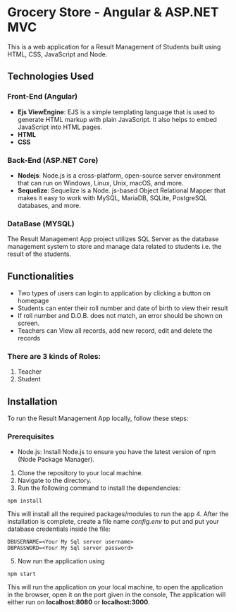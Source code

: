 
# Grocery Store - Angular & ASP.NET MVC

This is a web application for a Result Management of Students built using  HTML, CSS, JavaScript and Node.

## Technologies Used
### Front-End (Angular)
* **Ejs ViewEngine**: EJS is a simple templating language that is used to generate HTML markup with plain JavaScript. It also helps to embed JavaScript into HTML pages.
* **HTML**
* **CSS**

### Back-End (ASP.NET Core)
* **Nodejs**: Node.js is a cross-platform, open-source server environment that can run on Windows, Linux, Unix, macOS, and more.
* **Sequelize**: Sequelize is a Node. js-based Object Relational Mapper that makes it easy to work with MySQL, MariaDB, SQLite, PostgreSQL databases, and more.

### DataBase (MYSQL)
The Result Management App project utilizes SQL Server as the database management system to store and manage data related to students i.e. the result of the students.

## Functionalities
* Two types of users can login to application by clicking a button on homepage
* Students can enter their roll number and date of birth to view their result
* If roll number and D.O.B. does not match, an error should be shown on screen.
* Teachers can View all records, add new record, edit and delete the records
### There are 3 kinds of Roles:
1. Teacher
2. Student


## Installation
To run the Result Management App locally, follow these steps:

### Prerequisites
* Node.js: Install Node.js to ensure you have the latest version of npm (Node Package Manager).

1. Clone the repository to your local machine.
2. Navigate to the directory.
3. Run the following command to install the dependencies:
```console
npm install
```
This will install all the required packages/modules to run the app
4. After the installation is complete, create a file name *config.env* to put and put your database credentials inside the file:
```console
DBUSERNAME=<Your My Sql server username>
DBPASSWORD=<Your My Sql server password>
```
5. Now run the application using 
```console
npm start
```

This will run the application on your local machine, to open the application in the browser, open it on the port given in the console, The application will either run on **localhost:8080** or **localhost:3000**.
